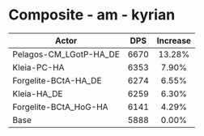 # Composite - am - kyrian
| Actor | DPS | Increase |
|---|:---:|:---:|
|Pelagos-CM_LGotP-HA_DE|6670|13.28%|
|Kleia-PC-HA|6353|7.90%|
|Forgelite-BCtA-HA_DE|6274|6.55%|
|Kleia-HA_DE|6259|6.30%|
|Forgelite-BCtA_HoG-HA|6141|4.29%|
|Base|5888|0.00%|
